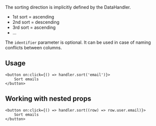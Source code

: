 

The sorting direction is implicitly defined by the DataHandler.
- 1st sort = ascending
- 2nd sort = descending
- 3rd sort = ascending
- ...



The `identifier` parameter is optional. It can be used in case of naming conflicts between columns.

## Usage


```svelte
<button on:click={() => handler.sort('email')}>
    Sort emails
</button>
```

## Working with nested props

```svelte
<button on:click={() => handler.sort((row) => row.user.email)}>
    Sort emails
</button>
```